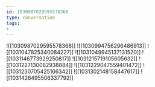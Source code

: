 ```yaml
---
id: 1030987029595578368
type: conversation
tags:
- 
---
```

![[1030987029595578368]]
![[1030994756296486913]]
![[1031047825340084227]]
![[1031049945137131520]]
![[1031146773929250817]]
![[1031215719105605632]]
![[1031227130082938884]]
![[1031229047559401472]]
![[1031230705425166342]]
![[1031302148158447617]]
![[1031426495506337792]]

